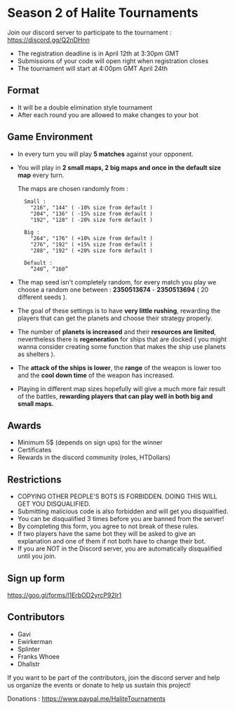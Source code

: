# Season 2 of Halite Tournaments

Join our discord server to participate to the tournament :
https://discord.gg/Q2nDHnn

- The registration deadline is in April 12th at 3:30pm GMT
- Submissions of your code will open right when registration closes
- The tournament will start at 4:00pm GMT April 24th

## Format

- It will be a double elimination style tournament
- After each round you are allowed to make changes to your bot

## Game Environment

- In every turn you will play **5 matches** against your opponent.

- You will play in **2 small maps, 2 big maps and once in the default size map** every turn.

  The maps are chosen randomly from :

  ```
    Small :
      "216", "144" ( -10% size from default )
      "204", "136" ( -15% size from default )
      "192", "128" ( -20% size form default )

    Big :
      "264", "176" ( +10% size from default )
      "276", "192" ( +15% size from default )
      "288", "192" ( +20% size form default )

    Default :
      “240”, “160”
    ```

- The map seed isn't completely random, for every match you play we choose a random one between : **2350513674** - **2350513694** ( 20 different seeds ).

- The goal of these settings is to have **very little rushing**, rewarding the players that can get the planets and choose their strategy properly.

- The number of **planets is increased** and their **resources are limited**, nevertheless there is **regeneration** for ships that are docked ( you might wanna consider creating some function that makes the ship use planets as shelters ).

- The **attack of the ships is lower**, the **range** of the weapon is lower too and the **cool down time** of the weapon has increased.

- Playing in different map sizes hopefully will give a much more fair result of the battles, **rewarding players that can play well in both big and small maps.**

## Awards

- Minimum 5$ (depends on sign ups) for the winner
- Certificates
- Rewards in the discord community (roles, HTDollars)

## Restrictions

- COPYING OTHER PEOPLE'S BOTS IS FORBIDDEN. DOING THIS WILL GET YOU DISQUALIFIED.
- Submitting malicious code is also forbidden and will get you disqualified.
- You can be disqualified 3 times before you are banned from the server!
- By completing this form, you agree to not break of these rules.
- If two players have the same bot they will be asked to give an explanation and one of them if not both have to change their bot.
- If you are NOT in the Discord server, you are automatically disqualified until you join.

## Sign up form

https://goo.gl/forms/l1ErbOD2yrcP92Ir1

## Contributors

- Gavi
- Ewirkerman
- Splinter
- Franks Whoee
- Dhallstr

If you want to be part of the contributors, join the discord server
and help us organize the events or donate to help us sustain this
project!

Donations : https://www.paypal.me/HaliteTournaments
